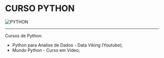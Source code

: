 # CURSO PYTHON 
<div style="display: inline_block">
    <img align="center" alt="PYTHON" src="https://img.shields.io/badge/Python-14354C?style=for-the-badge&logo=python&logoColor=white" />
</div>
<hr>

Cursos de Python:

* Python para Analise de Dados - Data Viking (Youtube);
* Mundo Python - Curso em Video;
